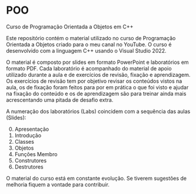 # POO
Curso de Programação Orientada a Objetos em C++

Este repositório contém o material utilizado no curso de Programação Orientada a Objetos criado para o meu canal no YouTube. O curso é desenvolvido com a linguagem C++ usando o Visual Studio 2022.

O material é composto por slides em formato PowerPoint e laboratórios em formato PDF. Cada laboratório é acompanhado do material de apoio utilizado durante a aula e de exercícios de revisão, fixação e aprendizagem. Os exercícios de revisão tem por objetivo revisar os conteúdos vistos na aula, os de fixação foram feitos para por em prática o que foi visto e ajudar na fixação do conteúdo e os de aprendizagem são para treinar ainda mais acrescentando uma pitada de desafio extra.

A numeração dos laboratórios (Labs) coincidem com a sequência das aulas (Slides): 

00. Apresentação
01. Introdução
02. Classes
03. Objetos
04. Funções Membro
05. Construtores 
06. Destrutores

O material do curso está em constante evolução. Se tiverem sugestões de melhoria fiquem a vontade para contribuir.
